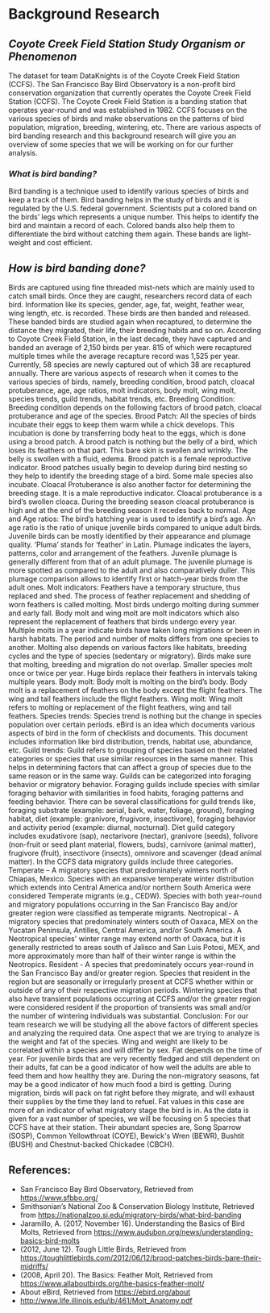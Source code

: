 # **Background Research**
## **_Coyote Creek Field Station Study Organism or Phenomenon_**

The dataset for team DataKnights is of the Coyote Creek Field Station (CCFS). The San Francisco Bay Bird Observatory is a non-profit bird conservation organization that currently operates the Coyote Creek Field Station (CCFS). The Coyote Creek Field Station is a banding station that operates year-round and was established in 1982. CCFS focuses on the various species of birds and make observations on the patterns of bird population, migration, breeding, wintering, etc. There are various aspects of bird banding research and this background research will give you an overview of some species that we will be working on for our further analysis. 
### _What is bird banding?_
Bird banding is a technique used to identify various species of birds and keep a track of them. Bird banding helps in the study of birds and it is regulated by the U.S. federal government. Scientists put a colored band on the birds’ legs which represents a unique number. This helps to identify the bird and maintain a record of each. Colored bands also help them to differentiate the bird without catching them again. These bands are light-weight and cost efficient. 
## _How is bird banding done?_
Birds are captured using fine threaded mist-nets which are mainly used to catch small birds. Once they are caught, researchers record data of each bird. Information like its species, gender, age, fat, weight, feather wear, wing length, etc. is recorded. These birds are then banded and released. These banded birds are studied again when recaptured, to determine the distance they migrated, their life, their breeding habits and so on. 
According to Coyote Creek Field Station, in the last decade, they have captured and banded an average of 2,150 birds per year. 815 of which were recaptured multiple times while the average recapture record was 1,525 per year. Currently, 58 species are newly captured out of which 38 are recaptured annually. 
There are various aspects of research when it comes to the various species of birds, namely, breeding condition, brood patch, cloacal protuberance, age, age ratios, molt indicators, body molt, wing molt, species trends, guild trends, habitat trends, etc.
Breeding Condition: Breeding condition depends on the following factors of brood patch, cloacal protuberance and age of the species. 
Brood Patch: 
All the species of birds incubate their eggs to keep them warm while a chick develops. This incubation is done by transferring body heat to the eggs, which is done using a brood patch. A brood patch is nothing but the belly of a bird, which loses its feathers on that part. This bare skin is swollen and wrinkly. The belly is swollen with a fluid, edema. Brood patch is a female reproductive indicator. Brood patches usually begin to develop during bird nesting so they help to identify the breeding stage of a bird. Some male species also incubate. 
Cloacal Protuberance is also another factor for determining the breeding stage. It is a male reproductive indicator. Cloacal protuberance is a bird’s swollen cloaca. During the breeding season cloacal protuberance is high and at the end of the breeding season it recedes back to normal. 
Age and Age ratios:
The bird’s hatching year is used to identify a bird’s age. An age ratio is the ratio of unique juvenile birds compared to unique adult birds. Juvenile birds can be mostly identified by their appearance and plumage quality. ‘Pluma’ stands for ‘feather’ in Latin. Plumage indicates the layers, patterns, color and arrangement of the feathers. Juvenile plumage is generally different from that of an adult plumage. The juvenile plumage is more spotted as compared to the adult and also comparatively duller. This plumage comparison allows to identify first or hatch-year birds from the adult ones. 
Molt indicators: 
Feathers have a temporary structure, thus replaced and shed. The process of feather replacement and shedding of worn feathers is called molting. Most birds undergo molting during summer and early fall. Body molt and wing molt are molt indicators which also represent the replacement of feathers that birds undergo every year. Multiple molts in a year indicate birds have taken long migrations or been in harsh habitats. The period and number of molts differs from one species to another. Molting also depends on various factors like habitats, breeding cycles and the type of species (sedentary or migratory). Birds make sure that molting, breeding and migration do not overlap. Smaller species molt once or twice per year. Huge birds replace their feathers in intervals taking multiple years. 
Body molt: Body molt is molting on the bird’s body. Body molt is a replacement of feathers on the body except the flight feathers. The wing and tail feathers include the flight feathers.
Wing molt: Wing molt refers to molting or replacement of the flight feathers, wing and tail feathers. 
Species trends: Species trend is nothing but the change in species population over certain periods. eBird is an idea which documents various aspects of bird in the form of checklists and documents. This document includes information like bird distribution, trends, habitat use, abundance, etc. 
Guild trends: Guild refers to grouping of species based on their related categories or species that use similar resources in the same manner.  This helps in determining factors that can affect a group of species due to the same reason or in the same way. Guilds can be categorized into foraging behavior or migratory behavior. 
Foraging guilds include species with similar foraging behavior with similarities in food habits, foraging patterns and feeding behavior. There can be several classifications for guild trends like, foraging substrate (example: aerial, bark, water, foliage, ground), foraging habitat, diet (example: granivore, frugivore, insectivore), foraging behavior and activity period (example: diurnal, nocturnal). 
Diet guild category includes exudativore (sap), nectarivore (nectar), granivore (seeds), folivore (non-fruit or seed plant material, flowers, buds), carnivore (animal matter), frugivore (fruit), insectivore (insects), omnivore and scavenger (dead animal matter).
In the CCFS data migratory guilds include three categories. 
Temperate – A migratory species that predominately winters north of Chiapas, Mexico. Species with an expansive temperate winter distribution which extends into Central America and/or northern South America were considered Temperate migrants (e.g., CEDW). Species with both year-round and migratory populations occurring in the San Francisco Bay and/or greater region were classified as temperate migrants.
Neotropical - A migratory species that predominately winters south of Oaxaca, MEX on the Yucatan Peninsula, Antilles, Central America, and/or South America. A Neotropical species' winter range may extend north of Oaxaca, but it is generally restricted to areas south of Jalisco and San Luis Potosi, MEX, and more approximately more than half of their winter range is within the Neotropics. 
Resident - A species that predominately occurs year-round in the San Francisco Bay and/or greater region. Species that resident in the region but are seasonally or irregularly present at CCFS whether within or outside of any of their respective migration periods. Wintering species that also have transient populations occurring at CCFS and/or the greater region were considered resident if the proportion of transients was small and/or the number of wintering individuals was substantial. 
Conclusion: For our team research we will be studying all the above factors of different species and analyzing the required data. One aspect that we are trying to analyze is the weight and fat of the species. Wing and weight are likely to be correlated within a species and will differ by sex. Fat depends on the time of year. For juvenile birds that are very recently fledged and still dependent on their adults, fat can be a good indicator of how well the adults are able to feed them and how healthy they are. During the non-migratory seasons, fat may be a good indicator of how much food a bird is getting. During migration, birds will pack on fat right before they migrate, and will exhaust their supplies by the time they land to refuel. Fat values in this case are more of an indicator of what migratory stage the bird is in. As the data is given for a vast number of species, we will be focusing on 5 species that CCFS have at their station. Their abundant species are, Song Sparrow (SOSP), Common Yellowthroat (COYE), Bewick's Wren (BEWR), Bushtit (BUSH) and Chestnut-backed Chickadee (CBCH).
## References:
- San Francisco Bay Bird Observatory, Retrieved from https://www.sfbbo.org/ 
- Smithsonian’s National Zoo & Conservation Biology Institute, Retrieved from https://nationalzoo.si.edu/migratory-birds/what-bird-banding
- Jaramillo, A. (2017, November 16). Understanding the Basics of Bird Molts, Retrieved from  https://www.audubon.org/news/understanding-basics-bird-molts
- (2012, June 12). Tough Little Birds, Retrieved from https://toughlittlebirds.com/2012/06/12/brood-patches-birds-bare-their-midriffs/ 
- (2008, April 20). The Basics: Feather Molt, Retrieved from https://www.allaboutbirds.org/the-basics-feather-molt/
- About eBird, Retrieved from https://ebird.org/about
- http://www.life.illinois.edu/ib/461/Molt_Anatomy.pdf 














